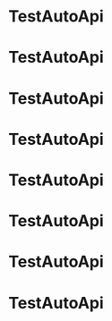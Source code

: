 # TestAutoApi
# TestAutoApi
# TestAutoApi
# TestAutoApi
# TestAutoApi
# TestAutoApi
# TestAutoApi
# TestAutoApi
